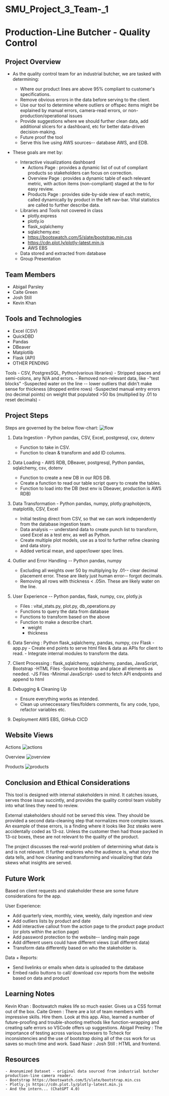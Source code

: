 # SMU_Project_3_Team-_1

# Production-Line Butcher - Quality Control

## Project Overview
- As the quality control team for an industrial butcher, we are tasked with determining:
    - Where our product lines are above 95% compliant to customer's specifications. 
    - Remove obvious errors in the data before serving to the client.
    - Use our tool to determine where outliers or offspec items might be explained by manual errors, camera-read errors, or non-production/operational issues
    - Provide suggestions where we should further clean data, add additional slicers for a dashboard, etc for better data-driven decision-making. 
    - Future proof the tool
    - Serve this live using AWS sources-- database AWS, and EDB.  
    
- These goals are met by: 
    - Interactive visualizations dashboard
        - Actions Page : provides a dynamic list of out of compliant products so stakeholders can focus on correction.
        - Overview Page : provides a dynamic table of each relevant metric, with action items (non-compliant) staged at the to for easy review. 
        - Products Page : provides side-by-side view of each metric, called dynamically by product in the left nav-bar. Vital statistics are called to further describe data.
    - Libraries and Tools not covered in class
        - plotly.express
        - plotly.io
        - flask_sqlalchemy
        - sqlalchemy.exc
        - https://bootswatch.com/5/slate/bootstrap.min.css
        - https://cdn.plot.ly/plotly-latest.min.js
        - AWS EBS
    - Data stored and extracted from database
    - Group Presentation 


## Team Members
- Abigail Parsley
- Caite Green
- Josh Still
- Kevin Khan

## Tools and Technologies

- Excel (CSV)
- QuickDBD
- Pandas
- DBeaver
- Matplotlib
- Flask (API)
- OTHER PENDING

Tools - CSV, PostgresSQL, Python(various libraries)
        - Stripped spaces and semi-colons, any N/A and errors.
        - Removed non-relevant data, like 
            -"test blocks"
            -Suspected water on the line -- lower outliers that didn't make sense for thickness (dropped entire rows)
            -Suspected manual entry errors (no decimal points) on weight that populated >50 lbs (multiplied by .01 to reset decimals)
            -
## Project Steps
Steps are governed by the below flow-chart: 
![flow](resources/images/project_architecture.png)

1. Data Ingestion - Python pandas, CSV, Excel, postgresql, csv, dotenv
    - Function to take in CSV.
    - Function to clean & transform and add ID columns.

2. Data Loading - AWS RDB, DBeaver, postgresql, Python pandas, sqlalchemy, csv, dotenv
    - Function to create a new DB in our RDS DB.
    - Create a function to read our table script query to create the tables.
    - Function to load into the DB (test env is Dbeaver, production is AWS RDB)

3. Data Transformation - Python pandas, numpy, plotly.graphobjects, matplotlib, CSV, Excel
    - Initial testing direct from CSV, so that we can work independently from the database ingestion team. 
    - Data analysis -- understand data to create punch list to transform, used Excel as a test env, as well as Python. 
    - Create multiple plot models, use as a tool to further refine cleaning and data story. 
    - Added vertical mean, and upper/lower spec lines.  

4. Outlier and Error Handling -- Python pandas, numpy
    - Excluding all weights over 50 by multiplying by .01-- clear decimal placement error. These are likely just human error-- forgot decimals.  
    - Removing all rows with thickness < .05in. These are likely water on the line. 

5. User Experience -- Python pandas, flask, numpy, csv, plotly.js
    - Files : vital_stats.py, plot.py, db_operations.py
    - Functions to query the data from database
    - Functions to transform based on the above
     - Function to make a describe chart. 
        - weight
        - thickness
    
6. Data Serving : Python flask_sqlalchemy, pandas, numpy, csv
    Flask - app.py
        - Create end points to serve html files & data as APIs for client to read.
        - Integrate internal modules to transform the data.

7. Client Processing : flask_sqlalchemy, sqlalchemy, pandas, JavaScript, Bootstrap
    -HTML Files
        -Source bootstrap and place all elements as needed.
    -JS Files
        -Minimal JavaScript- used to fetch API endpoints and append to html

8. Debugging & Cleaning Up
    - Ensure everything works as intended. 
    - Clean up unneccessary files/folders comments, fix any code, typo, refactor variables etc. 

9. Deployment AWS EBS, GitHub CICD

## Website Views
Actions
![actions](resources/images/actions.png)

Overview
![overview](resources/images/overview.png)

Products
![products](resources/images/products.png)

## Conclusion and Ethical Considerations 
This tool is designed with internal stakeholders in mind.  It catches issues, serves those issue succintly, and provides the quality control team visibilty into what lines they need to review.

External stakeholders should not be served this view.  They should be provided a second data-cleaning step that normalizes more complex issues.  An example of these errors, is a finding where it looks like 3oz steaks were accidentally coded as 13-oz. Unless the customer then had those packed in 13-oz boxes, these are not relevant to the quality of the product. 

The project discusses the real-world problem of determining what data is and is not relevant. It further explores who the audience is, what story the data tells, and how cleaning and transforming and visualizing that data skews what insights are served.  


## Future Work
Based on client requests and stakeholder these are some future considerations for the app. 

User Experience:  
- Add quarterly view, monthly, view, weekly, daily ingestion and view
- Add outliers lists by product and date
- Add interactive callout from the action page to the product page product (or plots within the action page)
- Add password protection to the website-- landing main page
- Add different users could have different views (call different data)
- Transform data differently based on who the stakeholder is.  

Data + Reports:
- Send livelinks or emails when data is uploaded to the database
- Embed radio buttons to call/ download csv reports from the website based on data and product

## Learning Notes
Kevin Khan : Bootswatch makes life so much easier. Gives us a CSS format out of the box. 
Caite Green : There are a lot of team members with impressive skills.  Hire them. Look at this app. Also, learned a number of future-proofing and trouble-shooting methods like function-wrapping and creating safe errors so VSCode offers up suggestions. 
Abigail Presley : The importance of testing across various browsers to Tcheck for inconsistencies and the use of bootstrap doing all of the css work for us saves so much time and work.
Saad Nasir : 
Josh Still : HTML and frontend.  

## Resources
    - Anonymized Dataset - original data sourced from industrial butcher production-line camera reader.  
    - Bootstrap https://bootswatch.com/5/slate/bootstrap.min.css
    - Plotly.js https://cdn.plot.ly/plotly-latest.min.js
    - And the intern... (ChatGPT 4.0)

